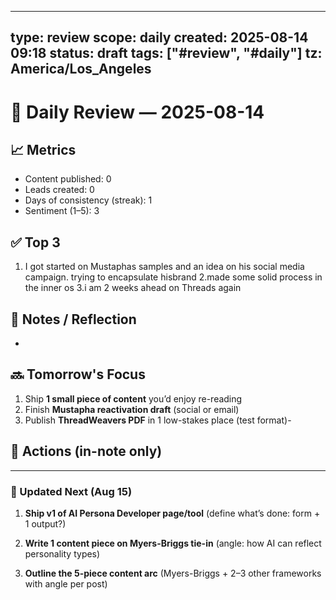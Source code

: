 
---
type: review
scope: daily
created: 2025-08-14 09:18
status: draft
tags: ["#review", "#daily"]
tz: America/Los_Angeles
---

# 🌅 Daily Review — 2025-08-14

## 📈 Metrics
- Content published: 0
- Leads created: 0 
- Days of consistency (streak): 1
- Sentiment (1–5): 3

## ✅ Top 3
1. I got started on Mustaphas samples and an idea on his social media campaign. trying to encapsulate hisbrand
2.made some solid process in the inner os
3.i am 2 weeks ahead on Threads again

## 🧠 Notes / Reflection
-

## 🔜 Tomorrow's Focus
1. Ship **1 small piece of content** you’d enjoy re-reading
2. Finish **Mustapha reactivation draft** (social or email)
3. Publish **ThreadWeavers PDF** in 1 low-stakes place (test format)- 

## 📌 Actions (in-note only)


---

### 🚢 Updated Next (Aug 15)

1. **Ship v1 of AI Persona Developer page/tool** (define what’s done: form + 1 output?)
    
2. **Write 1 content piece on Myers-Briggs tie-in** (angle: how AI can reflect personality types)
    
3. **Outline the 5-piece content arc** (Myers-Briggs + 2–3 other frameworks with angle per post)